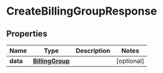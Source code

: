 

# CreateBillingGroupResponse


## Properties

Name | Type | Description | Notes
------------ | ------------- | ------------- | -------------
**data** | [**BillingGroup**](BillingGroup.md) |  |  [optional]



